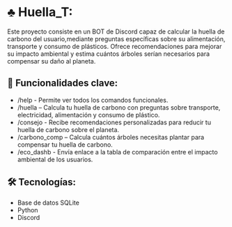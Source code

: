 # ♣️ Huella_T:
Este proyecto consiste en un BOT de Discord capaz de calcular la huella de carbono del usuario,mediante preguntas específicas sobre su alimentación, transporte y consumo de plásticos. Ofrece recomendaciones para mejorar su impacto ambiental y estima cuántos árboles serían necesarios para compensar su daño al planeta.

## 🌱 Funcionalidades clave:
- /help - Permite ver todos los comandos funcionales.
- /huella – Calcula tu huella de carbono con preguntas sobre transporte, electricidad, alimentación y consumo de plástico.
- /consejo - Recibe recomendaciones personalizadas para reducir tu huella de carbono sobre el planeta.
- /carbono_comp – Calcula cuántos árboles necesitas plantar para compensar tu huella de carbono.
- /eco_dashb - Envía enlace a la tabla de comparación entre el impacto ambiental de los usuarios.

## 🛠️ Tecnologías:
- Base de datos SQLite
- Python
- Discord
